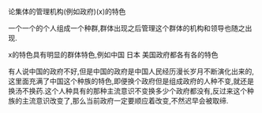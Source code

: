 论集体的管理机构(例如政府)(x)的特色

一个一个的个人组成一个种群,群体出现之后管理这个群体的机构和领导也随之出现.

x的特色具有明显的群体特色,例如中国 日本 美国政府都各有各的特色

有人说中国的政府不好,但是中国的政府是中国人民经历漫长岁月不断演化出来的,这里面充满了中国这个种族的特色,即便换个政府但是组成政府的人种不变,就还是换汤不换药.这个人种具有的那种主流意识不变换多少个政府都没有,反过来这个种族的主流意识改变了,那么当前政府一定要顺应着改变,不然迟早会被取缔.